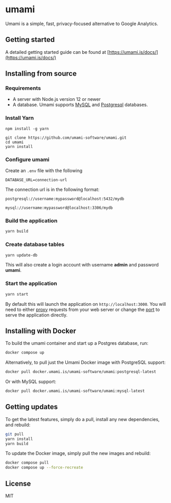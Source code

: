# umami

Umami is a simple, fast, privacy-focused alternative to Google Analytics.

## Getting started

A detailed getting started guide can be found at [https://umami.is/docs/](https://umami.is/docs/)

## Installing from source

### Requirements

- A server with Node.js version 12 or newer
- A database. Umami supports [MySQL](https://www.mysql.com/) and [Postgresql](https://www.postgresql.org/) databases.

### Install Yarn

```
npm install -g yarn
```



```
git clone https://github.com/umami-software/umami.git
cd umami
yarn install
```

### Configure umami

Create an `.env` file with the following

```
DATABASE_URL=connection-url
```

The connection url is in the following format:
```
postgresql://username:mypassword@localhost:5432/mydb

mysql://username:mypassword@localhost:3306/mydb
```

### Build the application

```bash
yarn build
```

### Create database tables

```bash
yarn update-db
```

This will also create a login account with username **admin** and password **umami**.

### Start the application

```bash
yarn start
```

By default this will launch the application on `http://localhost:3000`. You will need to either
[proxy](https://docs.nginx.com/nginx/admin-guide/web-server/reverse-proxy/) requests from your web server
or change the [port](https://nextjs.org/docs/api-reference/cli#production) to serve the application directly.

## Installing with Docker

To build the umami container and start up a Postgres database, run:

```bash
docker compose up
```

Alternatively, to pull just the Umami Docker image with PostgreSQL support:
```bash
docker pull docker.umami.is/umami-software/umami:postgresql-latest
```

Or with MySQL support:
```bash
docker pull docker.umami.is/umami-software/umami:mysql-latest
```

## Getting updates

To get the latest features, simply do a pull, install any new dependencies, and rebuild:

```bash
git pull
yarn install
yarn build
```

To update the Docker image, simply pull the new images and rebuild:

```bash
docker compose pull
docker compose up --force-recreate
```

## License

MIT
